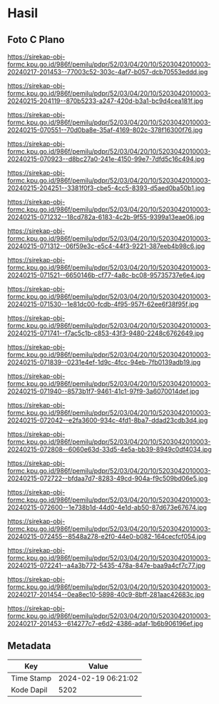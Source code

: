 # Hasil

## Foto C Plano

https://sirekap-obj-formc.kpu.go.id/986f/pemilu/pdpr/52/03/04/20/10/5203042010003-20240217-201453--77003c52-303c-4af7-b057-dcb70553eddd.jpg

https://sirekap-obj-formc.kpu.go.id/986f/pemilu/pdpr/52/03/04/20/10/5203042010003-20240215-204119--870b5233-a247-420d-b3a1-bc9d4cea181f.jpg

https://sirekap-obj-formc.kpu.go.id/986f/pemilu/pdpr/52/03/04/20/10/5203042010003-20240215-070551--70d0ba8e-35af-4169-802c-378f16300f76.jpg

https://sirekap-obj-formc.kpu.go.id/986f/pemilu/pdpr/52/03/04/20/10/5203042010003-20240215-070923--d8bc27a0-241e-4150-99e7-7dfd5c16c494.jpg

https://sirekap-obj-formc.kpu.go.id/986f/pemilu/pdpr/52/03/04/20/10/5203042010003-20240215-204251--3381f0f3-cbe5-4cc5-8393-d5aed0ba50b1.jpg

https://sirekap-obj-formc.kpu.go.id/986f/pemilu/pdpr/52/03/04/20/10/5203042010003-20240215-071232--18cd782a-6183-4c2b-9f55-9399a13eae06.jpg

https://sirekap-obj-formc.kpu.go.id/986f/pemilu/pdpr/52/03/04/20/10/5203042010003-20240215-071312--06f59e3c-e5c4-44f3-9221-387eeb4b98c6.jpg

https://sirekap-obj-formc.kpu.go.id/986f/pemilu/pdpr/52/03/04/20/10/5203042010003-20240215-071521--6650146b-cf77-4a8c-bc08-95735737e6e4.jpg

https://sirekap-obj-formc.kpu.go.id/986f/pemilu/pdpr/52/03/04/20/10/5203042010003-20240215-071530--1e81dc00-fcdb-4f95-957f-62ee6f38f95f.jpg

https://sirekap-obj-formc.kpu.go.id/986f/pemilu/pdpr/52/03/04/20/10/5203042010003-20240215-071741--f7ac5c1b-c853-43f3-9480-2248c6762649.jpg

https://sirekap-obj-formc.kpu.go.id/986f/pemilu/pdpr/52/03/04/20/10/5203042010003-20240215-071839--0231e4ef-1d9c-4fcc-94eb-7fb0139adb19.jpg

https://sirekap-obj-formc.kpu.go.id/986f/pemilu/pdpr/52/03/04/20/10/5203042010003-20240215-071940--8573b1f7-9461-41c1-97f9-3a6070014def.jpg

https://sirekap-obj-formc.kpu.go.id/986f/pemilu/pdpr/52/03/04/20/10/5203042010003-20240215-072042--e2fa3600-934c-4fd1-8ba7-ddad23cdb3d4.jpg

https://sirekap-obj-formc.kpu.go.id/986f/pemilu/pdpr/52/03/04/20/10/5203042010003-20240215-072808--6060e63d-33d5-4e5a-bb39-8949c0df4034.jpg

https://sirekap-obj-formc.kpu.go.id/986f/pemilu/pdpr/52/03/04/20/10/5203042010003-20240215-072722--bfdaa7d7-8283-49cd-904a-f9c509bd06e5.jpg

https://sirekap-obj-formc.kpu.go.id/986f/pemilu/pdpr/52/03/04/20/10/5203042010003-20240215-072600--1e738b1d-44d0-4e1d-ab50-87d673e67674.jpg

https://sirekap-obj-formc.kpu.go.id/986f/pemilu/pdpr/52/03/04/20/10/5203042010003-20240215-072455--8548a278-e2f0-44e0-b082-164cecfcf054.jpg

https://sirekap-obj-formc.kpu.go.id/986f/pemilu/pdpr/52/03/04/20/10/5203042010003-20240215-072241--a4a3b772-5435-478a-847e-baa9a4cf7c77.jpg

https://sirekap-obj-formc.kpu.go.id/986f/pemilu/pdpr/52/03/04/20/10/5203042010003-20240217-201454--0ea8ec10-5898-40c9-8bff-281aac42683c.jpg

https://sirekap-obj-formc.kpu.go.id/986f/pemilu/pdpr/52/03/04/20/10/5203042010003-20240217-201453--614277c7-e6d2-4386-adaf-1b6b906196ef.jpg


## Metadata

| Key        | Value               |
| ---------- | ------------------- |
| Time Stamp | 2024-02-19 06:21:02 |
| Kode Dapil | 5202                |



